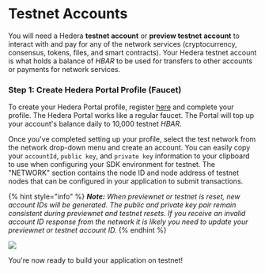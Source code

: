 # Testnet Accounts

You will need a Hedera **testnet account** or **preview testnet** **account** to interact with and pay for any of the network services (cryptocurrency, consensus, tokens, files, and smart contracts). Your Hedera testnet account is what holds a balance of _HBAR_ to be used for transfers to other accounts or payments for network services.

### Step 1: Create Hedera Portal Profile (Faucet)

To create your Hedera Portal profile, register [here](https://portal.hedera.com/register) and complete your profile. The Hedera Portal works like a regular faucet. The Portal will top up your account's balance daily to 10,000 testnet _HBAR_.

Once you've completed setting up your profile, select the test network from the network drop-down menu and create an account. You can easily copy your `accountId`, `public key`, and `private key` information to your clipboard to use when configuring your SDK environment for testnet. The "NETWORK" section contains the node ID and node address of testnet nodes that can be configured in your application to submit transactions.

{% hint style="info" %}
_**Note:** When previewnet or testnet is reset, new account IDs will be generated. The public and private key pair remain consistent during previewnet and testnet resets. If you receive an invalid account ID response from the network it is likely you need to update your previewnet or testnet account ID._
{% endhint %}

![](../.gitbook/assets/testnet.png)

You're now ready to build your application on testnet!

